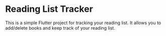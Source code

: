 # Reading List Tracker

This is a simple Flutter project for tracking your reading list. It allows you to add/delete books and keep track of your reading list.

